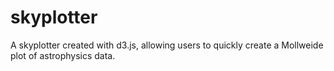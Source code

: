 skyplotter
==========

A skyplotter created with d3.js, allowing users to quickly create a Mollweide plot of astrophysics data.
